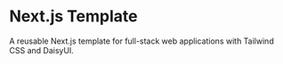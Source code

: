 # Next.js Template

A reusable Next.js template for full-stack web applications with Tailwind CSS and DaisyUI.
